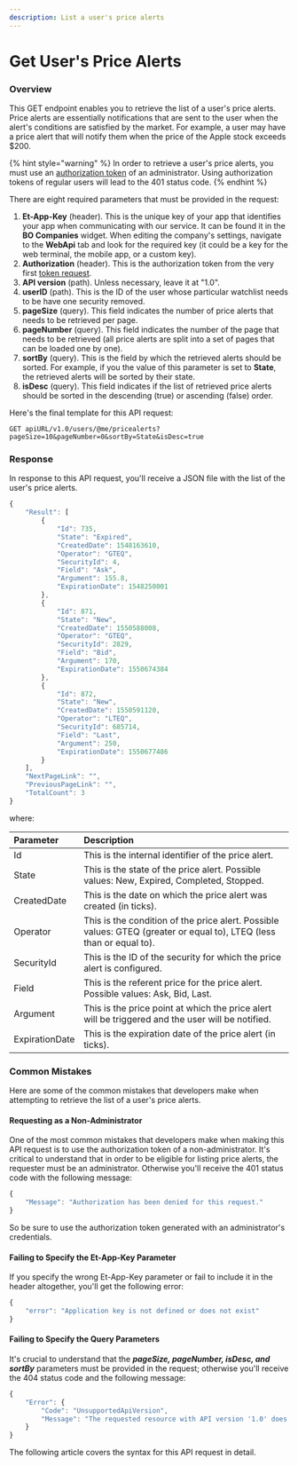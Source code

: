 ```yaml
---
description: List a user's price alerts
---
```


# Get User's Price Alerts

### Overview

This GET endpoint enables you to retrieve the list of a user's price alerts. Price alerts are essentially notifications that are sent to the user when the alert's conditions are satisfied by the market. For example, a user may have a price alert that will notify them when the price of the Apple stock exceeds $200.

{% hint style="warning" %}
In order to retrieve a user's price alerts, you must use an [authorization token](../../authentication/) of an administrator. Using authorization tokens of regular users will lead to the 401 status code.
{% endhint %}

There are eight required parameters that must be provided in the request:

1. **Et-App-Key** \(header\). This is the unique key of your app that identifies your app when communicating with our service. It can be found it in the **BO Companies** widget. When editing the company's settings, navigate to the **WebApi** tab and look for the required key \(it could be a key for the web terminal, the mobile app, or a custom key\).
2. **Authorization** \(header\). This is the authorization token from the very first [token request](../../authentication/).
3. **API version** \(path\). Unless necessary, leave it at "1.0".
4. **userID** \(path\). This is the ID of the user whose particular watchlist needs to be have one security removed.
5. **pageSize** \(query\). This field indicates the number of price alerts that needs to be retrieved per page.
6. **pageNumber** \(query\). This field indicates the number of the page that needs to be retrieved \(all price alerts are split into a set of pages that can be loaded one by one\).
7. **sortBy** \(query\). This is the field by which the retrieved alerts should be sorted. For example, if you the value of this parameter is set to **State**, the retrieved alerts will be sorted by their state.
8. **isDesc** \(query\). This field indicates if the list of retrieved price alerts should be sorted in the descending \(true\) or ascending \(false\) order.

Here's the final template for this API request:

```text
GET apiURL/v1.0/users/@me/pricealerts?pageSize=10&pageNumber=0&sortBy=State&isDesc=true
```

### Response

In response to this API request, you'll receive a JSON file with the list of the user's price alerts.

```javascript
{
    "Result": [
        {
            "Id": 735,
            "State": "Expired",
            "CreatedDate": 1548163610,
            "Operator": "GTEQ",
            "SecurityId": 4,
            "Field": "Ask",
            "Argument": 155.8,
            "ExpirationDate": 1548250001
        },
        {
            "Id": 871,
            "State": "New",
            "CreatedDate": 1550588008,
            "Operator": "GTEQ",
            "SecurityId": 2829,
            "Field": "Bid",
            "Argument": 170,
            "ExpirationDate": 1550674384
        },
        {
            "Id": 872,
            "State": "New",
            "CreatedDate": 1550591120,
            "Operator": "LTEQ",
            "SecurityId": 685714,
            "Field": "Last",
            "Argument": 250,
            "ExpirationDate": 1550677486
        }
    ],
    "NextPageLink": "",
    "PreviousPageLink": "",
    "TotalCount": 3
}
```

where:

| Parameter | Description |
| :--- | :--- |
| Id | This is the internal identifier of the price alert. |
| State | This is the state of the price alert. Possible values: New, Expired, Completed, Stopped. |
| CreatedDate | This is the date on which the price alert was created \(in ticks\). |
| Operator | This is the condition of the price alert. Possible values: GTEQ \(greater or equal to\), LTEQ \(less than or equal to\). |
| SecurityId | This is the ID of the security for which the price alert is configured. |
| Field | This is the referent price for the price alert. Possible values: Ask, Bid, Last. |
| Argument | This is the price point at which the price alert will be triggered and the user will be notified. |
| ExpirationDate | This is the expiration date of the price alert \(in ticks\). |

### Common Mistakes

Here are some of the common mistakes that developers make when attempting to retrieve the list of a user's price alerts.

#### Requesting as a Non-Administrator

One of the most common mistakes that developers make when making this API request is to use the authorization token of a non-administrator. It's critical to understand that in order to be eligible for listing price alerts, the requester must be an administrator. Otherwise you'll receive the 401 status code with the following message:

```javascript
{
    "Message": "Authorization has been denied for this request."
}
```

So be sure to use the authorization token generated with an administrator's credentials.

#### Failing to Specify the Et-App-Key Parameter

If you specify the wrong Et-App-Key parameter or fail to include it in the header altogether, you'll get the following error:

```javascript
{
    "error": "Application key is not defined or does not exist"
}
```

#### Failing to Specify the Query Parameters

It's crucial to understand that the _**pageSize, pageNumber, isDesc, and sortBy**_ parameters must be provided in the request; otherwise you'll receive the 404 status code and the following message:

```javascript
{
    "Error": {
        "Code": "UnsupportedApiVersion",
        "Message": "The requested resource with API version '1.0' does not support HTTP method 'GET'."
    }
}
```

The following article covers the syntax for this API request in detail.

